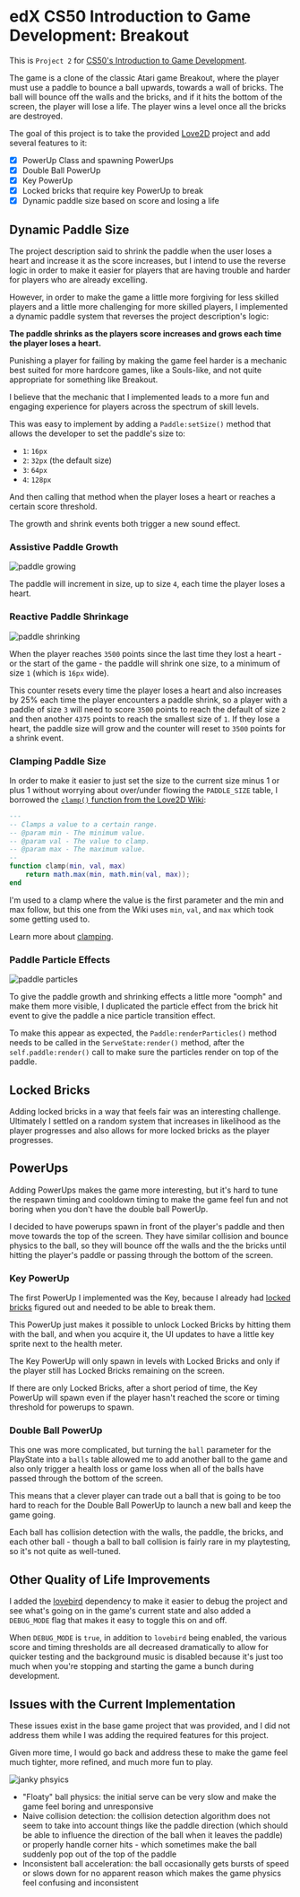 # edX CS50 Introduction to Game Development: Breakout

This is `Project 2` for [CS50's Introduction to Game Development](https://cs50.harvard.edu/games/2018/).

The game is a clone of the classic Atari game Breakout, where the player must use a paddle to bounce a ball upwards, towards a wall of bricks. The ball will bounce off the walls and the bricks, and if it hits the bottom of the screen, the player will lose a life. The player wins a level once all the bricks are destroyed.

The goal of this project is to take the provided [Love2D]() project and add several features to it:

- [x] PowerUp Class and spawning PowerUps
- [x] Double Ball PowerUp
- [x] Key PowerUp
- [x] Locked bricks that require key PowerUp to break
- [x] Dynamic paddle size based on score and losing a life

## Dynamic Paddle Size

The project description said to shrink the paddle when the user loses a heart and increase it as the score increases, but I intend to use the reverse logic in order to make it easier for players that are having trouble and harder for players who are already excelling.

However, in order to make the game a little more forgiving for less skilled players and a little more challenging for more skilled players, I implemented a dynamic paddle system that reverses the project description's logic:

**The paddle shrinks as the players score increases and grows each time the player loses a heart.**

Punishing a player for failing by making the game feel harder is a mechanic best suited for more hardcore games, like a Souls-like, and not quite appropriate for something like Breakout.

I believe that the mechanic that I implemented leads to a more fun and engaging experience for players across the spectrum of skill levels.

This was easy to implement by adding a `Paddle:setSize()` method that allows the developer to set the paddle's size to:

- `1`: `16px`
- `2`: `32px` (the default size)
- `3`: `64px`
- `4`: `128px`

And then calling that method when the player loses a heart or reaches a certain score threshold.

The growth and shrink events both trigger a new sound effect.

### Assistive Paddle Growth

![paddle growing](./assets/breakout-paddle-help.gif)

The paddle will increment in size, up to size `4`, each time the player loses a heart.

### Reactive Paddle Shrinkage 

![paddle shrinking](./assets/breakout-paddle-shrink.gif)

When the player reaches `3500` points since the last time they lost a heart - or the start of the game - the paddle will shrink one size, to a minimum of size `1` (which is `16px` wide).

This counter resets every time the player loses a heart and also increases by 25% each time the player encounters a paddle shrink, so a player with a paddle of size `3` will need to score `3500` points to reach the default of size `2` and then another `4375` points to reach the smallest size of `1`. If they lose a heart, the paddle size will grow and the counter will reset to `3500` points for a shrink event.

### Clamping Paddle Size

In order to make it easier to just set the size to the current size minus 1 or plus 1 without worrying about over/under flowing the `PADDLE_SIZE` table, I borrowed the [`clamp()` function from the Love2D Wiki](https://love2d.org/wiki/Clamping):

```lua
---
-- Clamps a value to a certain range.
-- @param min - The minimum value.
-- @param val - The value to clamp.
-- @param max - The maximum value.
--
function clamp(min, val, max)
    return math.max(min, math.min(val, max));
end
```

I'm used to a clamp where the value is the first parameter and the min and max follow, but this one from the Wiki uses `min`, `val`, and `max` which took some getting used to.

Learn more about [clamping](https://en.wikipedia.org/wiki/Clamping_(graphics)).

### Paddle Particle Effects

![paddle particles](./assets/breakout-paddle-particles.gif)

To give the paddle growth and shrinking effects a little more "oomph" and make them more visible, I duplicated the particle effect from the brick hit event to give the paddle a nice particle transition effect.

To make this appear as expected, the `Paddle:renderParticles()` method needs to be called in the `ServeState:render()` method, after the `self.paddle:render()` call to make sure the particles render on top of the paddle.

## Locked Bricks

Adding locked bricks in a way that feels fair was an interesting challenge. Ultimately I settled on a random system that increases in likelihood as the player progresses and also allows for more locked bricks as the player progresses.

## PowerUps

Adding PowerUps makes the game more interesting, but it's hard to tune the respawn timing and cooldown timing to make the game feel fun and not boring when you don't have the double ball PowerUp.

I decided to have powerups spawn in front of the player's paddle and then move towards the top of the screen. They have similar collision and bounce physics to the ball, so they will bounce off the walls and the the bricks until hitting the player's paddle or passing through the bottom of the screen.

### Key PowerUp

The first PowerUp I implemented was the Key, because I already had [locked bricks](#locked-bricks) figured out and needed to be able to break them.

This PowerUp just makes it possible to unlock Locked Bricks by hitting them with the ball, and when you acquire it, the UI updates to have a little key sprite next to the health meter.

The Key PowerUp will only spawn in levels with Locked Bricks and only if the player still has Locked Bricks remaining on the screen.

If there are only Locked Bricks, after a short period of time, the Key PowerUp will spawn even if the player hasn't reached the score or timing threshold for powerups to spawn.

### Double Ball PowerUp

This one was more complicated, but turning the `ball` parameter for the PlayState into a `balls` table allowed me to add another ball to the game and also only trigger a health loss or game loss when all of the balls have passed through the bottom of the screen.

This means that a clever player can trade out a ball that is going to be too hard to reach for the Double Ball PowerUp to launch a new ball and keep the game going.

Each ball has collision detection with the walls, the paddle, the bricks, and each other ball - though a ball to ball collision is fairly rare in my playtesting, so it's not quite as well-tuned.

## Other Quality of Life Improvements

I added the [lovebird](https://github.com/rxi/lovebird) dependency to make it easier to debug the project and see what's going on in the game's current state and also added a `DEBUG_MODE` flag that makes it easy to toggle this on and off.

When `DEBUG_MODE` is `true`, in addition to `lovebird` being enabled, the various score and timing thresholds are all decreased dramatically to allow for quicker testing and the background music is disabled because it's just too much when you're stopping and starting the game a bunch during development.

## Issues with the Current Implementation

These issues exist in the base game project that was provided, and I did not address them while I was adding the required features for this project.

Given more time, I would go back and address these to make the game feel much tighter, more refined, and much more fun to play.

![janky phsyics](./assets/breakout-janky.gif)

- "Floaty" ball physics: the initial serve can be very slow and make the game feel boring and unresponsive
- Naive collision detection: the collision detection algorithm does not seem to take into account things like the paddle direction (which should be able to influence the direction of the ball when it leaves the paddle) or properly handle corner hits - which sometimes make the ball suddenly pop out of the top of the paddle
- Inconsistent ball acceleration: the ball occasionally gets bursts of speed or slows down for no apparent reason which makes the game physics feel confusing and inconsistent


